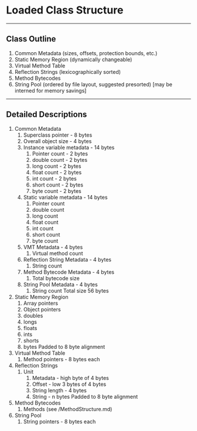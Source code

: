 # Loaded Class Structure

---

## Class Outline

1. Common Metadata (sizes, offsets, protection bounds, etc.)
1. Static Memory Region (dynamically changeable)
1. Virtual Method Table
1. Reflection Strings (lexicographically sorted)
1. Method Bytecodes
1. String Pool (ordered by file layout, suggested presorted) [may be interned for memory savings]

---

## Detailed Descriptions

1. Common Metadata
    1. Superclass pointer - 8 bytes
    1. Overall object size - 4 bytes
    1. Instance variable metadata - 14 bytes
        1. Pointer count - 2 bytes
        1. double count - 2 bytes
        1. long count - 2 bytes
        1. float count - 2 bytes
        1. int count - 2 bytes
        1. short count - 2 bytes
        1. byte count - 2 bytes
    1. Static variable metadata - 14 bytes
        1. Pointer count
        1. double count
        1. long count
        1. float count
        1. int count
        1. short count
        1. byte count
    1. VMT Metadata - 4 bytes
        1. Virtual method count
    1. Reflection String Metadata - 4 bytes
        1. String count
    1. Method Bytecode Metadata - 4 bytes
        1. Total bytecode size
    1. String Pool Metadata - 4 bytes
        1. String count
    Total size 56 bytes
2. Static Memory Region
    1. Array pointers
    1. Object pointers
    1. doubles
    1. longs
    1. floats
    1. ints
    1. shorts
    1. bytes
    Padded to 8 byte alignment
3. Virtual Method Table
    1. Method pointers - 8 bytes each
4. Reflection Strings
    1. Unit
        1. Metadata - high byte of 4 bytes
        1. Offset - low 3 bytes of 4 bytes
        1. String length - 4 bytes
        1. String - n bytes
        Padded to 8 byte alignment
5. Method Bytecodes
    1. Methods (see /MethodStructure.md)
6. String Pool
    1. String pointers - 8 bytes each

